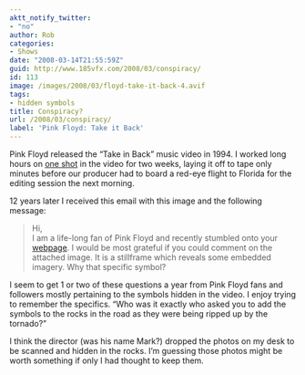 ```yaml
---
aktt_notify_twitter:
- "no"
author: Rob
categories:
- Shows
date: "2008-03-14T21:55:59Z"
guid: http://www.185vfx.com/2008/03/conspiracy/
id: 113
image: /images/2008/03/floyd-take-it-back-4.avif
tags:
- hidden symbols
title: Conspiracy?
url: /2008/03/conspiracy/
label: 'Pink Floyd: Take it Back'
---
```


Pink Floyd released the “Take in Back” music video in 1994. I worked long hours on [one shot](/floyd.html) in the video for two weeks, laying it off to tape only minutes before our producer had to board a red-eye flight to Florida for the editing session the next morning.

12 years later I received this email with this image and the following message:

> Hi,  
> I am a life-long fan of Pink Floyd and recently stumbled onto your [webpage](<http://www.185vfx.com/floyd.html >). I would be most grateful if you could comment on the attached image. It is a stillframe which reveals some embedded imagery. Why that specific symbol?

I seem to get 1 or two of these questions a year from Pink Floyd fans and followers mostly pertaining to the symbols hidden in the video. I enjoy trying to remember the specifics. “Who was it exactly who asked you to add the symbols to the rocks in the road as they were being ripped up by the tornado?”

I think the director (was his name Mark?) dropped the photos on my desk to be scanned and hidden in the rocks. I’m guessing those photos might be worth something if only I had thought to keep them.
